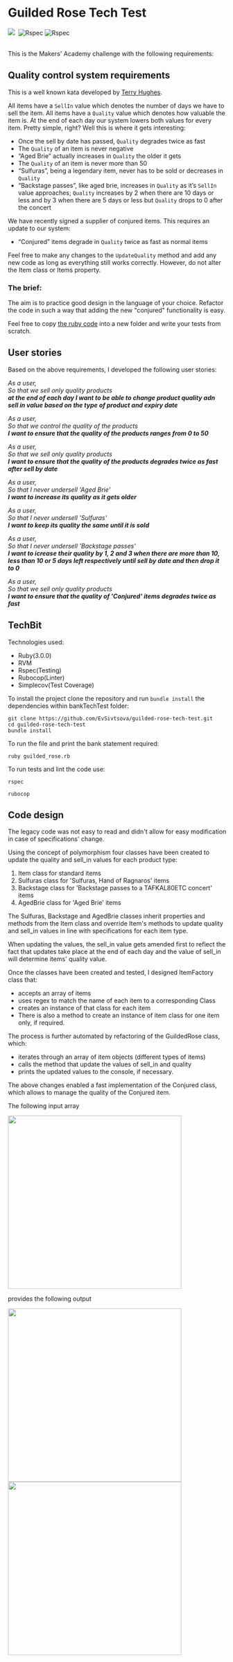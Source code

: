 # Guilded Rose Tech Test

<div align="left">
  <img src="https://img.shields.io/badge/ruby-%23CC342D.svg?style=for-the-badge&logo=ruby&logoColor=white"/>&nbsp
  <img src="https://img.shields.io/badge/RSpec-blue?style=for-the-badge&logo=Rspec&logoColor=white" alt="Rspec"/>
  <img src="https://img.shields.io/badge/Test_coverage:_99.10-blue?style=for-the-badge&logo=Rspec&logoColor=white" alt="Rspec"/>
</div><br>


This is the Makers' Academy challenge with the following requirements:

## Quality control system requirements

This is a well known kata developed by [Terry Hughes](http://iamnotmyself.com/2011/02/13/refactor-this-the-gilded-rose-kata/). 


All items have a `SellIn` value which denotes the number of days we have to sell the item. All items have a `Quality` value which denotes how valuable the item is. At the end of each day our system lowers both values for every item. Pretty simple, right? Well this is where it gets interesting:

* Once the sell by date has passed, `Quality` degrades twice as fast
* The `Quality` of an item is never negative
* “Aged Brie” actually increases in `Quality` the older it gets
* The `Quality` of an item is never more than 50
* “Sulfuras”, being a legendary item, never has to be sold or decreases in `Quality`
* “Backstage passes”, like aged brie, increases in `Quality` as it’s `SellIn` value approaches; `Quality` increases by 2 when there are 10 days or less and by 3 when there are 5 days or less but `Quality` drops to 0 after the concert

We have recently signed a supplier of conjured items. This requires an update to our system:

* “Conjured” items degrade in `Quality` twice as fast as normal items

Feel free to make any changes to the `UpdateQuality` method and add any new code as long as everything still works correctly. However, do not alter the Item class or Items property.

### The brief:

The aim is to practice good design in the language of your choice. Refactor the code in such a way that adding the new "conjured" functionality is easy.

Feel free to copy [the ruby code](https://github.com/emilybache/GildedRose-Refactoring-Kata/blob/main/ruby/gilded_rose.rb) into a new folder and write your tests from scratch.

## User stories

Based on the above requirements, I developed the following user stories:

_As a user,_<br>
_So that we sell only quality products_<br>
**_at the end of each day I want to be able to change product quality adn sell in value based on the type of product and expiry date_**

_As a user,_<br>
_So that we control the quality of the products_<br>
**_I want to ensure that the quality of the products ranges from 0 to 50_**

_As a user,_<br>
_So that we sell only quality products_<br>
**_I want to ensure that the quality of the products degrades twice as fast after sell by date_**

_As a user,_<br>
_So that I never undersell 'Aged Brie'_<br>
**_I want to increase its quality as it gets older_**

_As a user,_<br>
_So that I never undersell 'Sulfuras'_<br>
**_I want to keep its quality the same until it is sold_**

_As a user,_<br>
_So that I never undersell 'Backstage passes'_<br>
**_I want to icrease their quality by 1, 2 and 3 when there are more than 10, less than 10 or 5 days left respectively until sell by date and then drop it to 0_**

_As a user,_<br>
_So that we sell only quality products_<br>
**_I want to ensure that the quality of 'Conjured' items degrades twice as fast_**

## TechBit

Technologies used: 
* Ruby(3.0.0)
* RVM
* Rspec(Testing)
* Rubocop(Linter)
* Simplecov(Test Coverage)

To install the project clone the repository and run `bundle install` the dependencies within bankTechTest folder:

```
git clone https://github.com/EvSivtsova/guilded-rose-tech-test.git
cd guilded-rose-tech-test
bundle install
```
To run the file and print the bank statement required:

`ruby guilded_rose.rb`

To run tests and lint the code use:

`rspec`

`rubocop`

## Code design

The legacy code was not easy to read and didn't allow for easy modification in case of specifications' change.

Using the concept of polymorphism four classes have been created to update the quality and sell_in values for each product type:

1. Item class for standard items
2. Sulfuras class for 'Sulfuras, Hand of Ragnaros' items
3. Backstage class for 'Backstage passes to a TAFKAL80ETC concert' items
4. AgedBrie class for 'Aged Brie' items

The Sulfuras, Backstage and AgedBrie classes inherit properties and methods from the Item class and override Item's methods to update quality and sell_in values in line with specifications for each item type.

When updating the values, the sell_in value gets amended first to reflect the fact that updates take place at the end of each day and the value of sell_in will determine items' quality value.

Once the classes have been created and tested, I designed ItemFactory class that:
* accepts an array of items
* uses regex to match the name of each item to a corresponding Class
* creates an instance of that class for each item
* There is also a method to create an instance of item class for one item only, if required.

The process is further automated by refactoring of the GuildedRose class, which:
* iterates through an array of item objects (different types of items)
* calls the method that update the values of sell_in and quality
* prints the updated values to the console, if necessary.

The above changes enabled a fast implementation of the Conjured class, which allows to manage the quality of the Conjured item.

The following input array

<img src="https://github.com/EvSivtsova/guilded_rose_tech_test/blob/main/outputs/guilded-rose-input.png" width='400'>

provides the following output 

<img src="https://github.com/EvSivtsova/guilded_rose_tech_test/blob/main/outputs/guilded-rose-output.png" width='400'>


<img src="https://github.com/EvSivtsova/guilded_rose_tech_test/blob/main/outputs/guilded-rose-test-coverage.png" width='400'>

